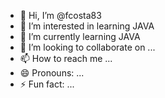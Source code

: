 - 👋 Hi, I’m @fcosta83
- 👀 I’m interested in learning JAVA
- 🌱 I’m currently learning JAVA
- 💞️ I’m looking to collaborate on ...
- 📫 How to reach me ...
- 😄 Pronouns: ...
- ⚡ Fun fact: ...

<!---
fcosta83/fcosta83 is a ✨ special ✨ repository because its `README.md` (this file) appears on your GitHub profile.
You can click the Preview link to take a look at your changes.
--->
